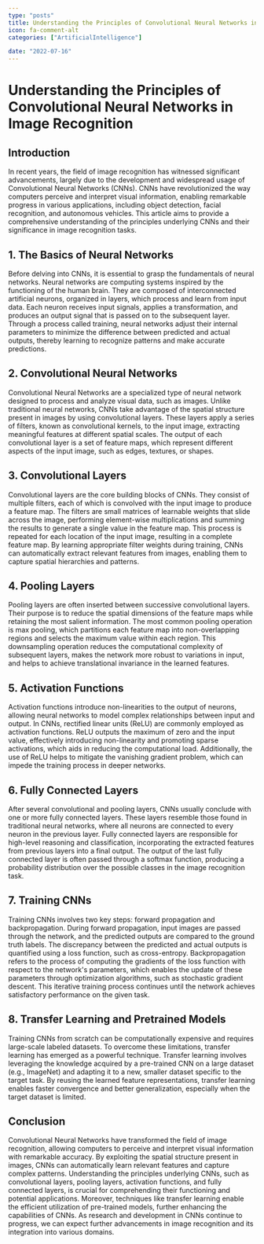 ```yaml
---
type: "posts"
title: Understanding the Principles of Convolutional Neural Networks in Image Recognition
icon: fa-comment-alt
categories: ["ArtificialIntelligence"]

date: "2022-07-16"
---
```




# Understanding the Principles of Convolutional Neural Networks in Image Recognition

## Introduction
In recent years, the field of image recognition has witnessed significant advancements, largely due to the development and widespread usage of Convolutional Neural Networks (CNNs). CNNs have revolutionized the way computers perceive and interpret visual information, enabling remarkable progress in various applications, including object detection, facial recognition, and autonomous vehicles. This article aims to provide a comprehensive understanding of the principles underlying CNNs and their significance in image recognition tasks.

## 1. The Basics of Neural Networks
Before delving into CNNs, it is essential to grasp the fundamentals of neural networks. Neural networks are computing systems inspired by the functioning of the human brain. They are composed of interconnected artificial neurons, organized in layers, which process and learn from input data. Each neuron receives input signals, applies a transformation, and produces an output signal that is passed on to the subsequent layer. Through a process called training, neural networks adjust their internal parameters to minimize the difference between predicted and actual outputs, thereby learning to recognize patterns and make accurate predictions.

## 2. Convolutional Neural Networks
Convolutional Neural Networks are a specialized type of neural network designed to process and analyze visual data, such as images. Unlike traditional neural networks, CNNs take advantage of the spatial structure present in images by using convolutional layers. These layers apply a series of filters, known as convolutional kernels, to the input image, extracting meaningful features at different spatial scales. The output of each convolutional layer is a set of feature maps, which represent different aspects of the input image, such as edges, textures, or shapes.

## 3. Convolutional Layers
Convolutional layers are the core building blocks of CNNs. They consist of multiple filters, each of which is convolved with the input image to produce a feature map. The filters are small matrices of learnable weights that slide across the image, performing element-wise multiplications and summing the results to generate a single value in the feature map. This process is repeated for each location of the input image, resulting in a complete feature map. By learning appropriate filter weights during training, CNNs can automatically extract relevant features from images, enabling them to capture spatial hierarchies and patterns.

## 4. Pooling Layers
Pooling layers are often inserted between successive convolutional layers. Their purpose is to reduce the spatial dimensions of the feature maps while retaining the most salient information. The most common pooling operation is max pooling, which partitions each feature map into non-overlapping regions and selects the maximum value within each region. This downsampling operation reduces the computational complexity of subsequent layers, makes the network more robust to variations in input, and helps to achieve translational invariance in the learned features.

## 5. Activation Functions
Activation functions introduce non-linearities to the output of neurons, allowing neural networks to model complex relationships between input and output. In CNNs, rectified linear units (ReLU) are commonly employed as activation functions. ReLU outputs the maximum of zero and the input value, effectively introducing non-linearity and promoting sparse activations, which aids in reducing the computational load. Additionally, the use of ReLU helps to mitigate the vanishing gradient problem, which can impede the training process in deeper networks.

## 6. Fully Connected Layers
After several convolutional and pooling layers, CNNs usually conclude with one or more fully connected layers. These layers resemble those found in traditional neural networks, where all neurons are connected to every neuron in the previous layer. Fully connected layers are responsible for high-level reasoning and classification, incorporating the extracted features from previous layers into a final output. The output of the last fully connected layer is often passed through a softmax function, producing a probability distribution over the possible classes in the image recognition task.

## 7. Training CNNs
Training CNNs involves two key steps: forward propagation and backpropagation. During forward propagation, input images are passed through the network, and the predicted outputs are compared to the ground truth labels. The discrepancy between the predicted and actual outputs is quantified using a loss function, such as cross-entropy. Backpropagation refers to the process of computing the gradients of the loss function with respect to the network's parameters, which enables the update of these parameters through optimization algorithms, such as stochastic gradient descent. This iterative training process continues until the network achieves satisfactory performance on the given task.

## 8. Transfer Learning and Pretrained Models
Training CNNs from scratch can be computationally expensive and requires large-scale labeled datasets. To overcome these limitations, transfer learning has emerged as a powerful technique. Transfer learning involves leveraging the knowledge acquired by a pre-trained CNN on a large dataset (e.g., ImageNet) and adapting it to a new, smaller dataset specific to the target task. By reusing the learned feature representations, transfer learning enables faster convergence and better generalization, especially when the target dataset is limited.

## Conclusion
Convolutional Neural Networks have transformed the field of image recognition, allowing computers to perceive and interpret visual information with remarkable accuracy. By exploiting the spatial structure present in images, CNNs can automatically learn relevant features and capture complex patterns. Understanding the principles underlying CNNs, such as convolutional layers, pooling layers, activation functions, and fully connected layers, is crucial for comprehending their functioning and potential applications. Moreover, techniques like transfer learning enable the efficient utilization of pre-trained models, further enhancing the capabilities of CNNs. As research and development in CNNs continue to progress, we can expect further advancements in image recognition and its integration into various domains.